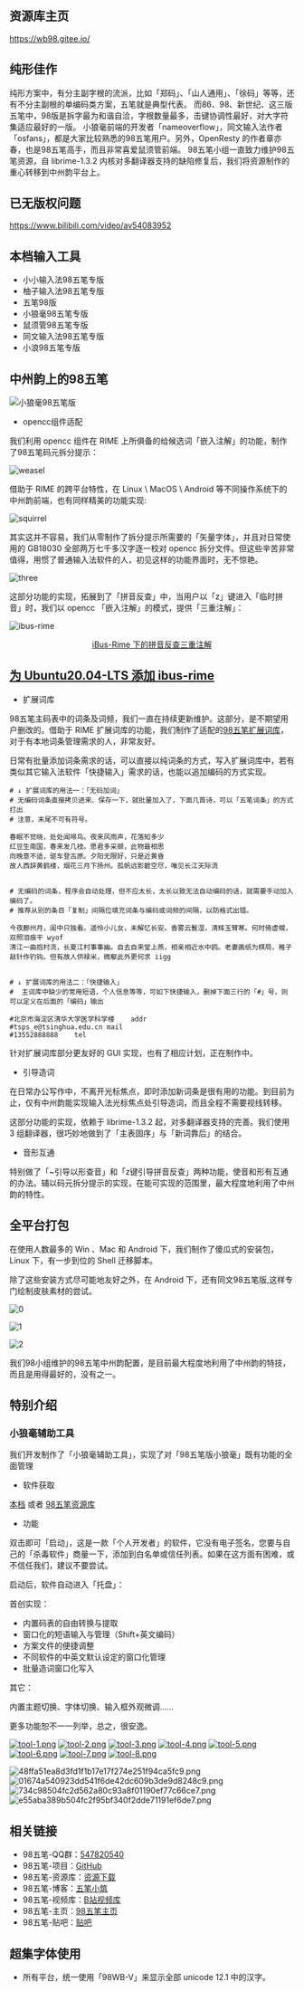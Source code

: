 ## 资源库主页

https://wb98.gitee.io/

## 纯形佳作

纯形方案中，有分主副字根的流派，比如「郑码」、「山人通用」、「徐码」等等，还有不分主副根的单编码类方案，五笔就是典型代表。
而86、98、新世纪、这三版五笔中，98版是拆字最为和谐自洽，字根数量最多，击键协调性最好，对大字符集适应最好的一版。
小狼毫前端的开发者「nameoverflow」，同文输入法作者「osfans」，都是大家比较熟悉的98五笔用户。另外，OpenResty 的作者章亦春，也是98五笔高手，而且非常喜爱鼠须管前端。
98五笔小组一直致力维护98五笔资源，自 librime-1.3.2 内核对多翻译器支持的缺陷修复后，我们将资源制作的重心转移到中州韵平台上。

## 已无版权问题

https://www.bilibili.com/video/av54083952

## 本档输入工具

* 小小输入法98五笔专版
* 柚子输入法98五笔专版
* 五笔98版
* 小狼毫98五笔专版
* 鼠须管98五笔专版
* 同文输入法98五笔专版
* 小浪98五笔专版

## 中州韵上的98五笔

![小狼毫98五笔版](https://upimage.alexhchu.com/2020/10/23/494ae5fe2c4a5.gif)

- opencc组件适配

我们利用 opencc 组件在 RIME 上所俱备的给候选词「嵌入注解」的功能，制作了98五笔码元拆分提示：

![weasel](https://upimage.alexhchu.com/2020/10/23/cce97e2f540f4.gif)

借助于 RIME 的跨平台特性，在 Linux \ MacOS \ Android 等不同操作系统下的中州韵前端，也有同样精美的功能实现:

![squirrel](https://upimage.alexhchu.com/2020/10/23/2a910e4fd49f3.jpg)

其实这并不容易，我们从零制作了拆分提示所需要的「矢量字体」，并且对日常使用的 GB18030 全部两万七千多汉字逐一校对 opencc 拆分文件。但这些辛苦非常值得，用惯了普通输入法软件的人，初见这样的功能界面时，无不惊艳。

![three](https://upimage.alexhchu.com/2020/10/23/542c2d6eebb16.jpg)

这部分功能的实现，拓展到了「拼音反查」中，当用户以「z」键进入「临时拼音」时，我们以 opencc 「嵌入注解」的模式，提供「三重注解」：

![ibus-rime](https://upimage.alexhchu.com/2020/10/23/233c0eaca196a.png)
<p align="center"><a href="https://github.com/yanhuacuo/98wubi">iBus-Rime 下的拼音反查三重注解</a></p>


## [为 Ubuntu20.04-LTS 添加 ibus-rime](https://www.bilibili.com/video/BV1wt4y1i7Cq)



- 扩展词库

98五笔主码表中的词条及词频，我们一直在持续更新维护。这部分，是不期望用户删改的。借助于 RIME 扩展词库的功能，我们制作了适配的[98五笔扩展词库](https://github.com/yanhuacuo/98wubi/blob/master/wubi98_ci.extended.dict.yaml)，对于有本地词条管理需求的人，非常友好。

日常有批量添加词条需求的话，可以直接以纯词条的方式，写入扩展词库中，若有类似其它输入法软件「快捷输入」需求的话，也能以追加编码的方式实现。

``````
# ↓ 扩展词库的用法一：「无码加词」
# 无编码词条直接拷贝进来、保存一下，就批量加入了，下面几首诗，可以「五笔词条」的方式打出
# 注意，末尾不可有符号。

春眠不觉晓，处处闻啼鸟。夜来风雨声，花落知多少
红豆生南国，春来发几枝。愿君多采撷，此物最相思
向晚意不适，驱车登古原。夕阳无限好，只是近黄昏
故人西辞黄鹤楼，烟花三月下扬州。孤帆远影碧空尽，唯见长江天际流


# 无编码的词条，程序会自动处理，但不应太长，太长以致无法自动编码的话，就需要手动加入编码了。
# 推荐从别的条目「复制」间隔位填充词条与编码或词频的间隔，以防格式出错。

今夜鄜州月，闺中只独看。遥怜小儿女，未解忆长安。香雾云鬟湿，清辉玉臂寒。何时倚虚幌，双照泪痕干	wyof
清江一曲抱村流，长夏江村事事幽。自去自来堂上燕，相亲相近水中鸥。老妻画纸为棋局，稚子敲针作钓钩。但有故人供禄米，微躯此外更何求	iigg


# ↓ 扩展词库的用法二：「快捷输入」
#  主词库中缺少的常用短语，个人信息等等，可如下快捷输入，删掉下面三行的「#」号，则可以定义在后面的「编码」输出

#北京市海淀区清华大学医学科学楼	addr
#tsps_e@tsinghua.edu.cn	mail
#13552888888	tel
``````

针对扩展词库部分更友好的 GUI 实现，也有了相应计划，正在制作中。

- 引导造词

在日常办公写作中，不离开光标焦点，即时添加新词条是很有用的功能。到目前为止，仅有中州韵能实现输入法光标焦点处引导造词，而且全程不需要视线转移。

这部分功能的实现，依赖于 librime-1.3.2 起，对多翻译器支持的完善。我们使用 3 组翻译器，很巧妙地做到了「主表固序」与「新词靠后」的结合。

- 音形互通

特别做了「~引导以形查音」和「z键引导拼音反查」两种功能，使音和形有互通的办法。辅以码元拆分提示的实现，在能可实现的范围里，最大程度地利用了中州韵的特性。

## 全平台打包

在使用人数最多的 Win 、Mac 和 Android 下，我们制作了傻瓜式的安装包，Linux 下，有一步到位的 Shell 迁移脚本。

除了这些安装方式尽可能地友好之外，在 Android 下，还有同文98五笔版,这样专门绘制皮肤素材的尝试。


![0](https://upimage.alexhchu.com/2020/10/23/88722c37320df.png)

![1](https://upimage.alexhchu.com/2020/10/23/a4935c7152356.png)

![2](https://upimage.alexhchu.com/2020/10/23/f0d67582cec26.png)


我们98小组维护的98五笔中州韵配置，是目前最大程度地利用了中州韵的特技，而且是用得最好的，没有之一。

## 特别介绍

### 小狼毫辅助工具

我们开发制作了「小狼毫辅助工具」，实现了对「98五笔版小狼毫」既有功能的全面管理

- 软件获取

[本档](https://github.com/yanhuacuo/98wubi-tables/tree/master/%E8%BE%93%E5%85%A5%E6%B3%95%E8%BD%AF%E4%BB%B6) 或者 [98五笔资源库](http://98wb.ys168.com/)

- 功能

双击即可「启动」，这是一款「个人开发者」的软件，它没有电子签名，您要与自己的「杀毒软件」商量一下，添加到白名单或信任列表。如果在这方面有困难，或不信任我们，建议不要尝试。

启动后，软件自动进入「托盘」：

首创实现：

- 内置码表的自由转换与提取
- 窗口化的短语输入与管理（Shift+英文编码）
- 方案文件的便捷调整
- 不同软件的中英文默认设定的窗口化管理
- 批量造词窗口化写入

其它：

内置主题切换、字体切换、输入框外观微调……

更多功能恕不一一列举，总之，很安逸。

[![tool-1.png](https://upimage.alexhchu.com/2020/12/17/c5f05ea5ebdeb.png)](https://upimage.alexhchu.com/2020/12/17/c5f05ea5ebdeb.png)
[![tool-2.png](https://upimage.alexhchu.com/2020/12/17/37091f829d2da.png)](https://upimage.alexhchu.com/2020/12/17/37091f829d2da.png)
[![tool-3.png](https://upimage.alexhchu.com/2020/12/17/92077b60a98ec.png)](https://upimage.alexhchu.com/2020/12/17/92077b60a98ec.png)
[![tool-4.png](https://upimage.alexhchu.com/2020/12/17/0d9e8ae83e61e.png)](https://upimage.alexhchu.com/2020/12/17/0d9e8ae83e61e.png)
[![tool-5.png](https://upimage.alexhchu.com/2020/12/17/a1cff9683f2f6.png)](https://upimage.alexhchu.com/2020/12/17/a1cff9683f2f6.png)
[![tool-6.png](https://upimage.alexhchu.com/2020/12/17/834b02809f86e.png)](https://upimage.alexhchu.com/2020/12/17/834b02809f86e.png)
[![tool-7.png](https://upimage.alexhchu.com/2020/12/17/539a11360f735.png)](https://upimage.alexhchu.com/2020/12/17/539a11360f735.png)
[![tool-8.png](https://upimage.alexhchu.com/2020/12/17/fef296bd211fb.png)](https://upimage.alexhchu.com/2020/12/17/fef296bd211fb.png)

![48ffa51ea8d3fd1f1b17e17f274e251f94ca5fc9.png](https://upimage.alexhchu.com/2020/12/19/5d5e363cce7e8.png)
![01674a540923dd541f6de42dc609b3de9d8248c9.png](https://upimage.alexhchu.com/2020/12/19/6bfa39b7c35ad.png)
![734c98504fc2d562a80c93a8f01190ef77c66ce7.png](https://upimage.alexhchu.com/2020/12/19/6282802a426bd.png)
![e55aba389b504fc2f95bf340f2dde71191ef6de7.png](https://upimage.alexhchu.com/2020/12/19/bec46baf591f0.png)

## 相关链接


<div class="content">
<ul>
<li>98五笔-QQ群：<a href="//shang.qq.com/wpa/qunwpa?idkey=26ae7c9099c6f37a78e0501329e179da09820470312195252a6927c565fcb995">547820540</a></li>
<li>98五笔-项目：<a href="https://github.com/yanhuacuo/98wubi-tables">GitHub</a></li>
<li>98五笔-资源库：<a href="https://wb98.gitee.io/">资源下载</a></li>
<li>98五笔-博客：<a href="https://wubi98.gitee.io/">五笔小筑</a></li>
<li>98五笔-视频库：<a href="https://space.bilibili.com/13979976">B站视频库</a></li>
<li>98五笔-主页：<a href="http://www.98wubi.com/">98五笔主页</a></li>
<li>98五笔-贴吧：<a href="http://tieba.baidu.com/f?kw=98%E4%BA%94%E7%AC%94&ie=utf-8&tab=main">贴吧</a></li>
</ul>
</div>


## 超集字体使用

- 所有平台，统一使用「98WB-V」来显示全部 unicode 12.1 中的汉字。

